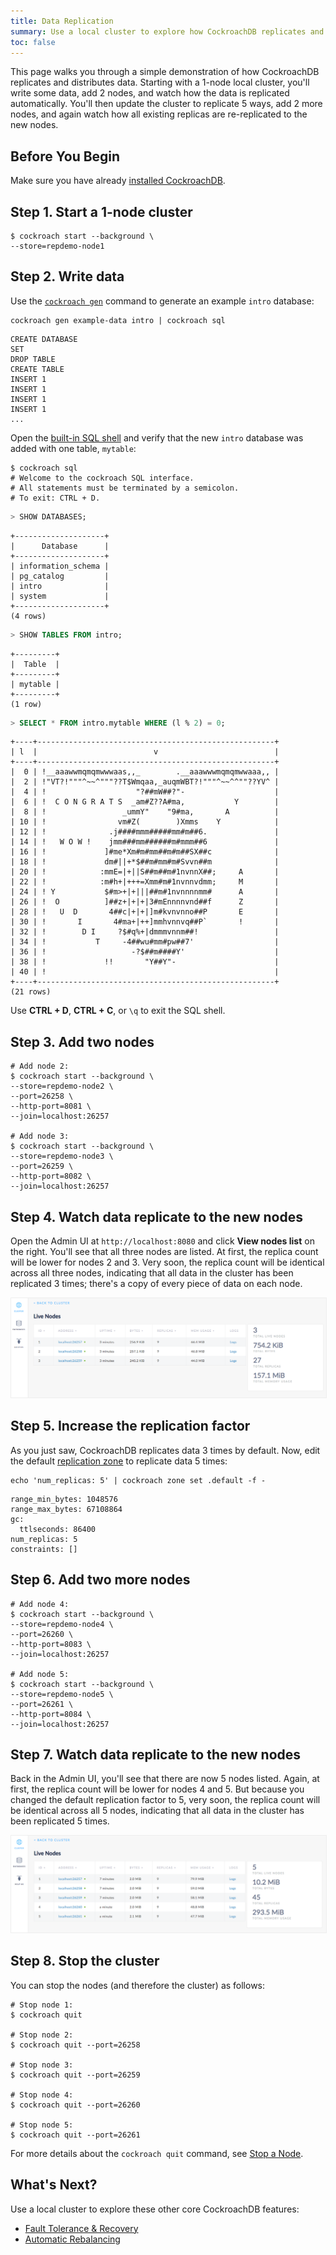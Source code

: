 ```yaml
---
title: Data Replication
summary: Use a local cluster to explore how CockroachDB replicates and distributes data.
toc: false
---
```


This page walks you through a simple demonstration of how CockroachDB replicates and distributes data. Starting with a 1-node local cluster, you'll write some data, add 2 nodes, and watch how the data is replicated automatically. You'll then update the cluster to replicate 5 ways, add 2 more nodes, and again watch how all existing replicas are re-replicated to the new nodes.

<div id="toc"></div>

## Before You Begin

Make sure you have already [installed CockroachDB](install-cockroachdb.html).

## Step 1. Start a 1-node cluster

~~~ shell
$ cockroach start --background \
--store=repdemo-node1
~~~

## Step 2. Write data

Use the [`cockroach gen`](generate-cockroachdb-resources.html) command to generate an example `intro` database:

<div class="language-shell highlighter-rouge"><pre class="highlight"><code data-eventcategory="replication1-gen-data"><span class="gp noselect shellterminal"></span>cockroach gen example-data intro | cockroach sql
</code></pre>
</div>

~~~
CREATE DATABASE
SET
DROP TABLE
CREATE TABLE
INSERT 1
INSERT 1
INSERT 1
INSERT 1
...
~~~

Open the [built-in SQL shell](use-the-built-in-sql-client.html) and verify that the new `intro` database was added with one table, `mytable`:

~~~ shell
$ cockroach sql
# Welcome to the cockroach SQL interface.
# All statements must be terminated by a semicolon.
# To exit: CTRL + D.
~~~

~~~ sql
> SHOW DATABASES;
~~~

~~~
+--------------------+
|      Database      |
+--------------------+
| information_schema |
| pg_catalog         |
| intro              |
| system             |
+--------------------+
(4 rows)
~~~

~~~ sql
> SHOW TABLES FROM intro;
~~~

~~~
+---------+
|  Table  |
+---------+
| mytable |
+---------+
(1 row)
~~~

~~~ sql
> SELECT * FROM intro.mytable WHERE (l % 2) = 0;
~~~

~~~
+----+-----------------------------------------------------+
| l  |                          v                          |
+----+-----------------------------------------------------+
|  0 | !__aaawwmqmqmwwwaas,,_        .__aaawwwmqmqmwwaaa,, |
|  2 | !"VT?!"""^~~^"""??T$Wmqaa,_auqmWBT?!"""^~~^^""??YV^ |
|  4 | !                    "?##mW##?"-                    |
|  6 | !  C O N G R A T S  _am#Z??A#ma,           Y        |
|  8 | !                 _ummY"    "9#ma,       A          |
| 10 | !                vm#Z(        )Xmms    Y            |
| 12 | !              .j####mmm#####mm#m##6.               |
| 14 | !   W O W !    jmm###mm######m#mmm##6               |
| 16 | !             ]#me*Xm#m#mm##m#m##SX##c              |
| 18 | !             dm#||+*$##m#mm#m#Svvn##m              |
| 20 | !            :mmE=|+||S##m##m#1nvnnX##;     A       |
| 22 | !            :m#h+|+++=Xmm#m#1nvnnvdmm;     M       |
| 24 | ! Y           $#m>+|+|||##m#1nvnnnnmm#      A       |
| 26 | !  O          ]##z+|+|+|3#mEnnnnvnd##f      Z       |
| 28 | !   U  D       4##c|+|+|]m#kvnvnno##P       E       |
| 30 | !       I       4#ma+|++]mmhvnnvq##P`       !       |
| 32 | !        D I     ?$#q%+|dmmmvnnm##!                 |
| 34 | !           T     -4##wu#mm#pw##7'                  |
| 36 | !                   -?$##m####Y'                    |
| 38 | !             !!       "Y##Y"-                      |
| 40 | !                                                   |
+----+-----------------------------------------------------+
(21 rows)
~~~

Use **CTRL + D**, **CTRL + C**, or `\q` to exit the SQL shell.

## Step 3. Add two nodes

~~~ shell
# Add node 2:
$ cockroach start --background \
--store=repdemo-node2 \
--port=26258 \
--http-port=8081 \
--join=localhost:26257

# Add node 3:
$ cockroach start --background \
--store=repdemo-node3 \
--port=26259 \
--http-port=8082 \
--join=localhost:26257
~~~

## Step 4. Watch data replicate to the new nodes

Open the Admin UI at `http://localhost:8080` and click **View nodes list** on the right. You'll see that all three nodes are listed. At first, the replica count will be lower for nodes 2 and 3. Very soon, the replica count will be identical across all three nodes, indicating that all data in the cluster has been replicated 3 times; there's a copy of every piece of data on each node.

<img src="images/replication1.png" alt="CockroachDB Admin UI" style="border:1px solid #eee;max-width:100%" />

## Step 5. Increase the replication factor

As you just saw, CockroachDB replicates data 3 times by default. Now, edit the default [replication zone](configure-replication-zones.html) to replicate data 5 times:

<div class="language-shell highlighter-rouge"><pre class="highlight"><code data-eventcategory="replication2-zone-edit"><span class="gp noselect shellterminal"></span><span class="nb">echo</span> <span class="s1">'num_replicas: 5'</span> | cockroach zone <span class="nb">set</span> .default -f -
</code></pre>
</div>

~~~
range_min_bytes: 1048576
range_max_bytes: 67108864
gc:
  ttlseconds: 86400
num_replicas: 5
constraints: []
~~~

## Step 6. Add two more nodes

~~~ shell
# Add node 4:
$ cockroach start --background \
--store=repdemo-node4 \
--port=26260 \
--http-port=8083 \
--join=localhost:26257

# Add node 5:
$ cockroach start --background \
--store=repdemo-node5 \
--port=26261 \
--http-port=8084 \
--join=localhost:26257
~~~

## Step 7. Watch data replicate to the new nodes

Back in the Admin UI, you'll see that there are now 5 nodes listed. Again, at first, the replica count will be lower for nodes 4 and 5. But because you changed the default replication factor to 5, very soon, the replica count will be identical across all 5 nodes, indicating that all data in the cluster has been replicated 5 times.

<img src="images/replication2.png" alt="CockroachDB Admin UI" style="border:1px solid #eee;max-width:100%" />

## Step 8.  Stop the cluster

You can stop the nodes (and therefore the cluster) as follows:

~~~ shell
# Stop node 1:
$ cockroach quit

# Stop node 2:
$ cockroach quit --port=26258

# Stop node 3:
$ cockroach quit --port=26259

# Stop node 4:
$ cockroach quit --port=26260

# Stop node 5:
$ cockroach quit --port=26261
~~~

For more details about the `cockroach quit` command, see [Stop a Node](stop-a-node.html).

## What's Next?

Use a local cluster to explore these other core CockroachDB features:

- [Fault Tolerance & Recovery](demo-fault-tolerance-and-recovery.html)
- [Automatic Rebalancing](demo-automatic-rebalancing.html)
